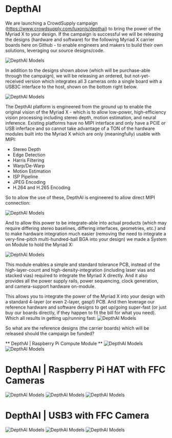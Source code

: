 # DepthAI

We are launching a CrowdSupply campaign (https://www.crowdsupply.com/luxonis/depthai) to bring the power of the Myriad X to your design.  If the campaign is successful we will be releasing the designs (hardware and software) for the following Myriad X carrier boards here on Github - to enable engineers and makers to build their own solutions, leveraging our source designs/code.

![DepthAI Models](/images/67516272-9e50d600-f65d-11e9-9343-8a8c3425c47d.png)

In addition to the designs shown above (which will be purchase-able through the campaign), we will be releasing an ordered, but not-yet-received version which integrates all 3 cameras onto a single board with a USB3C interface to the host, shown on the bottom right below.

![DepthAI Models](/images/67443015-55970f80-f5c0-11e9-83c3-2bf07a2479e3.png)

The DepthAI platform is engineered from the ground up to enable the original vision of the Myriad X - which is to allow low-power, high-efficiency vision processing including stereo depth, motion estimation, and neural inference.  Existing platforms have no MIPI interface and only have a PCIE or USB inferface and so cannot take advantage of a TON of the hardware modules built into the Myriad X which are only (meaningfully) usable with MIPI:

 - Stereo Depth 
 - Edge Detection 
 - Harris Filtering
 - Warp/De-Warp
 - Motion Estimation
 - ISP Pipeline
 - JPEG Encoding
 - H.264 and H.265 Encoding
 
 So to allow the use of these, DepthAI is engineered to allow direct MIPI connection:
 
 ![DepthAI Models](/images/67444612-10c2a700-f5c7-11e9-8018-5485c2dad580.png)
 
 And to allow this power to be integrate-able into actual products (which may require differing stereo baselines, differing interfaces, geometries, etc.) and to make hardware integration much easier (removing the need to integrate a very-fine-pitch multi-hundred-ball BGA into your design) we made a System on Module to hold the Myriad X:
 
 ![DepthAI Models](/images/67533825-9e1a0000-f688-11e9-95a7-26206fdb9a43.png)
 
 This module enables a simple and standard tolerance PCB, instead of the high-layer-count and high-density-integration (including laser vias and stacked vias) required to integrate the Myriad X directly.  And it also provides all the power supply rails, power sequencing, clock generation, and camera-support hardware on-module.
 
 This allows you to integrate the power of the Myriad X into your design with a standard 4-layer (or even 2-layer, gasp!) PCB.  And then leverage our reference hardware and software designs to get up/going super-fast (or just buy our boards directly, if they happen to fit the bill for what you need).  Which all results in getting up/running fast:
![DepthAI Models](/images/67452322-0b258b00-f5e0-11e9-843d-09c6231fb8b9.png)

So what are the reference designs (the carrier boards) which will be released should the campaign be funded?

** DepthAI | Raspberry Pi Compute Module **
![DepthAI Models](/images/67506624-a6ebe100-f64a-11e9-9f3b-12af23c2fa6c.png)
![DepthAI Models](/images/67516510-01db0380-f65e-11e9-99e0-7d635781e377.png)

# DepthAI | Raspberry Pi HAT with FFC Cameras
![DepthAI Models](/images/67524974-078d1500-f66f-11e9-9b86-cd7578f63b42.png)
![DepthAI Models](/images/67516846-92b1df00-f65e-11e9-974b-b37825192901.png)
![DepthAI Models](/images/67516891-a8270900-f65e-11e9-9ad1-3318f49396e5.png)

# DepthAI | USB3 with FFC Camera
![DepthAI Models](/images/67526422-f691d300-f671-11e9-8b11-e574e808c619.png)
![DepthAI Models](/images/67530493-745adc00-f67c-11e9-86bb-d78ba7150d16.png)
![DepthAI Models](/images/67530766-63f73100-f67d-11e9-9f9a-e7ca269832cb.png)

 
 

